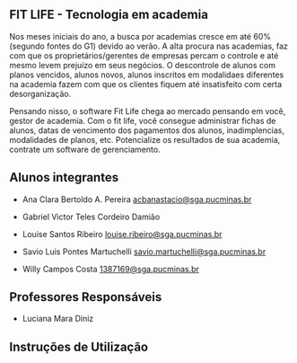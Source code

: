 ## FIT LIFE - Tecnologia em academia

Nos meses iniciais do ano, a busca por academias cresce em até 60% (segundo fontes do G1) devido ao verão. A alta procura nas academias, faz com que os proprietários/gerentes de empresas percam o controle e até mesmo levem prejuízo em seus negócios. O descontrole de alunos com planos vencidos, alunos novos, alunos inscritos em modalidaes diferentes na academia fazem com que os clientes fiquem até insatisfeito com certa desorganização.

Pensando nisso, o software Fit Life chega ao mercado pensando em você, gestor de academia. Com o fit life, você consegue administrar fichas de alunos, datas de vencimento dos pagamentos dos alunos, inadimplencias, modalidades de planos, etc. Potencialize os resultados de sua academia, contrate um software de gerenciamento. 

## Alunos integrantes 

- Ana Clara Bertoldo A. Pereira 
  acbanastacio@sga.pucminas.br
- Gabriel Victor Teles Cordeiro Damião
 
- Louise Santos Ribeiro
 louise.ribeiro@sga.pucminas.br
- Savio Luis Pontes Martuchelli
savio.martuchelli@sga.pucminas.br
- Willy Campos Costa
1387169@sga.pucminas.br

## Professores Responsáveis

- Luciana Mara Diniz

## Instruções de Utilização
